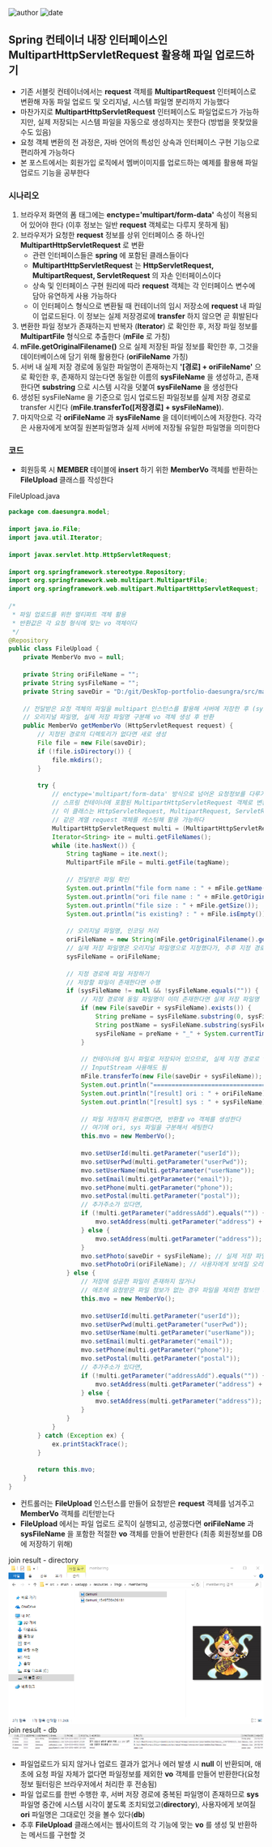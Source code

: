 ﻿
![author](https://img.shields.io/badge/author-daesungRa-lightgray.svg?style=flat-square)
![date](https://img.shields.io/badge/date-190209-lightgray.svg?style=flat-square)

## **Spring** 컨테이너 내장 인터페이스인 **MultipartHttpServletRequest** 활용해 파일 업로드하기

- 기존 서블릿 컨테이너에서는 **request** 객체를 **MultipartRequest** 인터페이스로 변환해 자동 파일 업로드 및 오리지널, 시스템 파일명 분리까지 가능했다
- 마찬가지로 **MultipartHttpServletRequest** 인터페이스도 파일업로드가 가능하지만, 실제 저장되는 시스템 파일을 자동으로 생성하지는 못한다 (방법을 못찾았을 수도 있음)
- 요청 객체 변환의 전 과정은, 자바 언어의 특성인 상속과 인터페이스 구현 기능으로 편리하게 가능하다
- 본 포스트에서는 회원가입 로직에서 멤버이미지를 업로드하는 예제를 활용해 파일 업로드 기능을  공부한다

### 시나리오

1. 브라우저 화면의 폼 태그에는 **enctype='multipart/form-data'** 속성이 적용되어 있어야 한다 (이후 정보는 일반 **request** 객체로는 다루지 못하게 됨)
2. 브라우저가 요청한 **request** 정보를 상위 인터페이스 중 하나인 **MultipartHttpServletRequest** 로 변환
	* 관련 인터페이스들은 **spring** 에 포함된 클래스들이다
	* **MultipartHttpServletRequest** 는 **HttpServletRequest, MultipartRequest, ServletRequest** 의 자손 인터페이스이다
	* 상속 및 인터페이스 구현 원리에 따라 **request** 객체는 각 인터페이스 변수에 담아 유연하게 사용 가능하다
	* 이 인터페이스 형식으로 변환될 때 컨테이너의 임시 저장소에 **request** 내 파일이 업로드된다. 이 정보는 실제 저장경로에 **transfer** 하지 않으면 곧 휘발된다
3. 변환한 파일 정보가 존재하는지 반복자 (**Iterator**) 로 확인한 후, 저장 파일 정보를 **MultipartFile** 형식으로 추출한다 (**mFile** 로 가칭)
4. **mFile.getOriginalFilename()** 으로 실제 저장된 파일 정보를 확인한 후, 그것을 데이터베이스에 담기 위해 활용한다 (**oriFileName** 가칭)
5. 서버 내 실제 저장 경로에 동일한 파일명이 존재하는지 **'[경로] + oriFileName'** 으로 확인한 후, 존재하지 않는다면 동일한 이름의 **sysFileName** 을 생성하고, 존재한다면 **substring** 으로 시스템 시각을 덧붙여 **sysFileName** 을 생성한다
6. 생성된 sysFileName 을 기준으로 임시 업로드된 파일정보를 실제 저장 경로로 transfer 시킨다 (**mFile.transferTo([저장경로] + sysFileName)**).
7. 마지막으로 각 **oriFileName** 과 **sysFileName** 을 데이터베이스에 저장한다. 각각은 사용자에게 보여질 원본파일명과 실제 서버에 저장될 유일한 파일명을 의미한다

### 코드

- 회원등록 시 **MEMBER** 테이블에 **insert** 하기 위한 **MemberVo** 객체를 반환하는 **FileUpload** 클래스를 작성한다

FileUpload.java
```JAVA
package com.daesungra.model;

import java.io.File;
import java.util.Iterator;

import javax.servlet.http.HttpServletRequest;

import org.springframework.stereotype.Repository;
import org.springframework.web.multipart.MultipartFile;
import org.springframework.web.multipart.MultipartHttpServletRequest;

/*
 * 파일 업로드를 위한 멀티파트 객체 활용
 * 반환값은 각 요청 형식에 맞는 vo 객체이다
 */
@Repository
public class FileUpload {
	private MemberVo mvo = null;

	private String oriFileName = "";
	private String sysFileName = "";
	private String saveDir = "D:/git/DeskTop-portfolio-daesungra/src/main/webapp/resources/imgs/memberImg/";
	
	// 전달받은 요청 객체의 파일을 multipart 인스턴스를 활용해 서버에 저장한 후 (sysFileName)
	// 오리지널 파일명, 실제 저장 파일명 구분해 vo 객체 생성 후 반환
	public MemberVo getMemberVo (HttpServletRequest request) {		
		// 지정된 경로의 디렉토리가 없다면 새로 생성
		File file = new File(saveDir);
		if (!file.isDirectory()) {
			file.mkdirs();
		}
		
		try {
			// enctype='multipart/form-data' 방식으로 넘어온 요청정보를 다루기 위해 
			// 스프링 컨테이너에 포함된 MultipartHttpServletRequest 객체로 변환하여 사용한다
			// 이 클래스는 HttpServletRequest, MultipartRequest, ServletRequest 의 세 인터페이스를 구현한 자손 인터페이스이므로
			// 같은 계열 request 객체를 캐스팅해 활용 가능하다
			MultipartHttpServletRequest multi = (MultipartHttpServletRequest) request;
			Iterator<String> ite = multi.getFileNames();
			while (ite.hasNext()) {
				String tagName = ite.next();
				MultipartFile mFile = multi.getFile(tagName);
				
				// 전달받은 파일 확인
				System.out.println("file form name : " + mFile.getName());
				System.out.println("ori file name : " + mFile.getOriginalFilename());
				System.out.println("file size : " + mFile.getSize());
				System.out.println("is existing? : " + mFile.isEmpty());
				
				// 오리지널 파일명, 인코딩 처리
				oriFileName = new String(mFile.getOriginalFilename().getBytes("8859_1"), "utf-8");
				// 실제 저장 파일명은 오리지널 파일명으로 지정했다가, 추후 지정 경로에 동일 파일명이 존재하면 수정한다
				sysFileName = oriFileName;
				
				// 지정 경로에 파일 저장하기
				// 저장할 파일이 존재한다면 수행
				if (sysFileName != null && !sysFileName.equals("")) {
					// 지정 경로에 동일 파일명이 이미 존재한다면 실제 저장 파일명 변경 (시스템 시각을 더함)
					if (new File(saveDir + sysFileName).exists()) {
						String preName = sysFileName.substring(0, sysFileName.lastIndexOf("."));
						String postName = sysFileName.substring(sysFileName.lastIndexOf("."), sysFileName.length());
						sysFileName = preName + "_" + System.currentTimeMillis() + postName;
					}
					
					// 컨테이너에 임시 파일로 저장되어 있으므로, 실제 지정 경로로 transfer 해야 한다
					// InputStream 사용해도 됨
					mFile.transferTo(new File(saveDir + sysFileName));
					System.out.println("================================");
					System.out.println("[result] ori : " + oriFileName);
					System.out.println("[result] sys : " + sysFileName);
					
					// 파일 저장까지 완료했다면, 반환할 vo 객체를 생성한다
					// 여기에 ori, sys 파일을 구분해서 세팅한다
					this.mvo = new MemberVo();
					
					mvo.setUserId(multi.getParameter("userId"));
					mvo.setUserPwd(multi.getParameter("userPwd"));
					mvo.setUserName(multi.getParameter("userName"));
					mvo.setEmail(multi.getParameter("email"));
					mvo.setPhone(multi.getParameter("phone"));
					mvo.setPostal(multi.getParameter("postal"));
					// 추가주소가 있다면,
					if (!multi.getParameter("addressAdd").equals("")) {
						mvo.setAddress(multi.getParameter("address") + " " + multi.getParameter("addressAdd"));
					} else {
						mvo.setAddress(multi.getParameter("address"));
					}
					mvo.setPhoto(saveDir + sysFileName); // 실제 저장 파일명. 나중에 쉽게 가져오기 위해 전체 경로 입력
					mvo.setPhotoOri(oriFileName); // 사용자에게 보여질 오리지널 파일명
				} else {
					// 저장에 성공한 파일이 존재하지 않거나
					// 애초에 요청받은 파일 정보가 없는 경우 파일을 제외한 정보만 저장됨
					this.mvo = new MemberVo();
					
					mvo.setUserId(multi.getParameter("userId"));
					mvo.setUserPwd(multi.getParameter("userPwd"));
					mvo.setUserName(multi.getParameter("userName"));
					mvo.setEmail(multi.getParameter("email"));
					mvo.setPhone(multi.getParameter("phone"));
					mvo.setPostal(multi.getParameter("postal"));
					// 추가주소가 있다면,
					if (!multi.getParameter("addressAdd").equals("")) {
						mvo.setAddress(multi.getParameter("address") + " " + multi.getParameter("addressAdd"));
					} else {
						mvo.setAddress(multi.getParameter("address"));
					}
				}
			}
		} catch (Exception ex) {
			ex.printStackTrace();
		}
		
		return this.mvo;
	}
}
```
- 컨트롤러는 **FileUpload** 인스턴스를 만들어 요청받은 **request** 객체를 넘겨주고 **MemberVo** 객체를 리턴받는다
- **FileUpload** 에서는 파일 업로드 로직이 실행되고, 성공했다면 **oriFileName** 과 **sysFileName** 을 포함한 적절한 **vo** 객체를 만들어 반환한다 (최종 회원정보를 DB 에 저장하기 위해)

join result - directory
![join result - directory](https://github.com/daesungRa/MyStudy/blob/master/imgs/SpringStudy/joinresult_directory01.png)
join result - db
![join result - db](https://github.com/daesungRa/MyStudy/blob/master/imgs/SpringStudy/joinresult_db01.png)

- 파일업로드가 되지 않거나 업로드 결과가 없거나 에러 발생 시 **null** 이 반환되며, 애초에 요청 파일 자체가 없다면 파일정보를 제외한 **vo** 객체를 만들어 반환한다(요청정보 필터링은 브라우저에서 처리한 후 전송됨)
- 파일 업로드를 한번 수행한 후, 서버 저장 경로에 중복된 파일명이 존재하므로 **sys** 파일명 중간에 시스템 시각이 붙도록 조치되었고(**directory**), 사용자에게 보여질 **ori** 파일명은 그대로인 것을 볼수 있다(**db**)
- 추후 **FileUpload** 클래스에서는 웹사이트의 각 기능에 맞는 **vo** 를 생성 및 반환하는 메서드를 구현할 것







